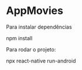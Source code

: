 # AppMovies

Para instalar dependências  

npm install

Para rodar o projeto: 

npx react-native run-android
